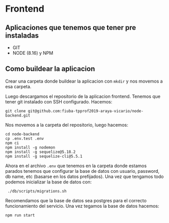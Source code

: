 # Frontend

## Aplicaciones que tenemos que tener pre instaladas

- GIT
- NODE (8.16) y NPM

## Como buildear la aplicacion

Crear una carpeta donde buildear la aplicacion con `mkdir` y nos movemos a esa carpeta.

Luego descargamos el repositorio de la aplicacion frontend. Tenemos que tener git instalado con SSH configurado. Hacemos:
```
git clone git@github.com:fiuba-tpprof2019-araya-vicario/node-backend.git
```

Nos movemos a la carpeta del repositorio, luego hacemos:
```
cd node-backend
cp .env.test .env
npm ci
npm install -g nodemon
npm install -g sequelize@5.18.2
npm install -g sequelize-cli@5.5.1
```

Ahora en el archivo `.env` que tenemos en la carpeta donde estamos parados tenemos que configurar la base de datos con usuario, password, db name, etc (basarse en los datos prefijados). Una vez que tengamos todo podemos inicializar la base de datos con:

```
 ./db/scripts/migrations.sh
```

Recomendamos que la base de datos sea postgres para el correcto funcionamiento del servicio.
Una vez tegamos la base de datos hacemos:

```
npm run start
```